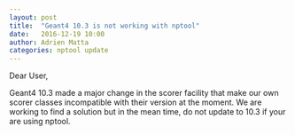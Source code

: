 ```yaml
---
layout: post
title:  "Geant4 10.3 is not working with nptool"
date:   2016-12-19 10:00
author: Adrien Matta
categories: nptool update
---
```


Dear User,

Geant4 10.3 made a major change in the scorer facility that make our own scorer classes incompatible with their version at the moment. We are working to find a solution but in the mean time, do not update to 10.3 if your are using nptool. 
